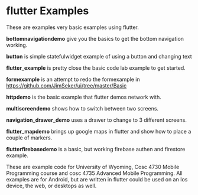 flutter Examples
===========
These are examples very basic examples using flutter.

<b>bottomnavigationdemo</b> give you the basics to get the bottom navigation working.

<b>button</b> is simple statefulwidget example of using a button and changing text 

<b>flutter_example</b> is pretty close the basic code lab example to get started.

<b>formexample</b> is an attempt to redo the formexample in https://github.com/JimSeker/ui/tree/master/Basic 

<b>httpdemo</b> is the basic example that flutter demos network with. 

<b>multiscreendemo</b> shows how to switch between two screens. 

<b>navigation_drawer_demo</b> uses a drawer to change to 3 different screens. 

<b>flutter_mapdemo</b> brings up google maps in flutter and show how to place a couple of markers.

<b>flutterfirebasedemo</b> is a basic, but working firebase authen and firestore example.


These are example code for University of Wyoming, Cosc 4730 Mobile Programming course and cosc 4735 Advanced Mobile Programming.
All examples are for Android, but are written in flutter could be used on an Ios device, the web, or desktops as well.
